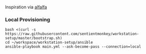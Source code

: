 Inspiration via [alfalfa](https://github.com/seattle-beach/alfalfa)


### Local Provisioning

```
bash <(curl -s https://raw.githubusercontent.com/sentientmonkey/workstation-setup/master/bootstrap.sh)
cd ~/workspace/workstation-setup/ansible
ansible-playbook main.yml --ask-become-pass --connection=local
```

